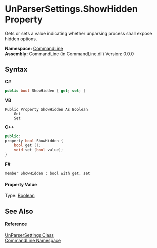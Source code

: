 # UnParserSettings.ShowHidden Property 
 

Gets or sets a value indicating whether unparsing process shall expose hidden options.

**Namespace:**&nbsp;<a href="N_CommandLine">CommandLine</a><br />**Assembly:**&nbsp;CommandLine (in CommandLine.dll) Version: 0.0.0

## Syntax

**C#**<br />
``` C#
public bool ShowHidden { get; set; }
```

**VB**<br />
``` VB
Public Property ShowHidden As Boolean
	Get
	Set
```

**C++**<br />
``` C++
public:
property bool ShowHidden {
	bool get ();
	void set (bool value);
}
```

**F#**<br />
``` F#
member ShowHidden : bool with get, set

```


#### Property Value
Type: <a href="https://docs.microsoft.com/dotnet/api/system.boolean" target="_blank">Boolean</a>

## See Also


#### Reference
<a href="T_CommandLine_UnParserSettings">UnParserSettings Class</a><br /><a href="N_CommandLine">CommandLine Namespace</a><br />
